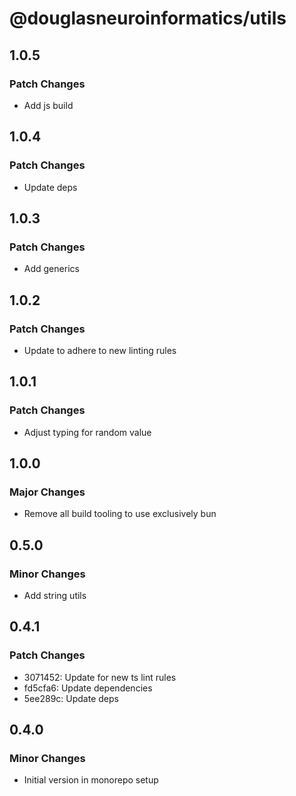 # @douglasneuroinformatics/utils

## 1.0.5

### Patch Changes

- Add js build

## 1.0.4

### Patch Changes

- Update deps

## 1.0.3

### Patch Changes

- Add generics

## 1.0.2

### Patch Changes

- Update to adhere to new linting rules

## 1.0.1

### Patch Changes

- Adjust typing for random value

## 1.0.0

### Major Changes

- Remove all build tooling to use exclusively bun

## 0.5.0

### Minor Changes

- Add string utils

## 0.4.1

### Patch Changes

- 3071452: Update for new ts lint rules
- fd5cfa6: Update dependencies
- 5ee289c: Update deps

## 0.4.0

### Minor Changes

- Initial version in monorepo setup
